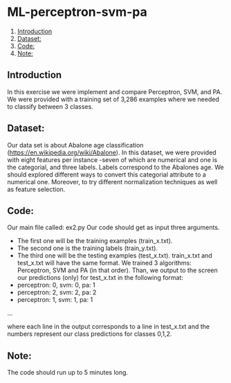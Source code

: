 # ML-perceptron-svm-pa
1. [Introduction](#introduction)  
2. [Dataset:](#dataset)  
3. [Code:](#code)  
4. [Note:](#note)


## Introduction
In this exercise we were implement and compare Perceptron, SVM, and PA. We were provided with
a training set of 3,286 examples where we needed to classify between 3 classes.

## Dataset:
Our data set is about Abalone age classification (https://en.wikipedia.org/wiki/Abalone).
In this dataset, we were provided with eight features per instance -seven of which are numerical and one is the categorial, and three labels.
Labels correspond to the Abalones age. We should explored different ways to convert this categorial attribute to a numerical one.
Moreover, to try different normalization techniques as well as feature selection.

## Code:
Our main file called: ex2.py
Our code should get as input three arguments. 
* The first one will be the training examples (train_x.txt).
* The second one is the training labels (train_y.txt).
* The third one will be the testing examples (test_x.txt).
train_x.txt and test_x.txt will have the same format.
We trained 3 algorithms: Perceptron, SVM and PA (in that order).
Than, we output to the screen our predictions (only) for test_x.txt in the following format:
* perceptron: 0, svm: 0, pa: 1
* perceptron: 2, svm: 2, pa: 2
* perceptron: 1, svm: 1, pa: 1

...

where each line in the output corresponds to a line in test_x.txt and the numbers represent our class predictions for classes 0,1,2.

## Note:
The code should run up to 5 minutes long.
